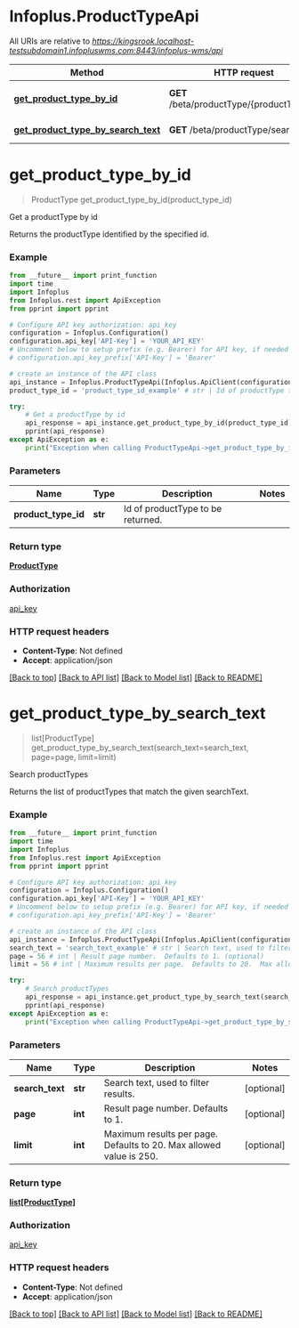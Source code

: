 # Infoplus.ProductTypeApi

All URIs are relative to *https://kingsrook.localhost-testsubdomain1.infopluswms.com:8443/infoplus-wms/api*

Method | HTTP request | Description
------------- | ------------- | -------------
[**get_product_type_by_id**](ProductTypeApi.md#get_product_type_by_id) | **GET** /beta/productType/{productTypeId} | Get a productType by id
[**get_product_type_by_search_text**](ProductTypeApi.md#get_product_type_by_search_text) | **GET** /beta/productType/search | Search productTypes


# **get_product_type_by_id**
> ProductType get_product_type_by_id(product_type_id)

Get a productType by id

Returns the productType identified by the specified id.

### Example
```python
from __future__ import print_function
import time
import Infoplus
from Infoplus.rest import ApiException
from pprint import pprint

# Configure API key authorization: api_key
configuration = Infoplus.Configuration()
configuration.api_key['API-Key'] = 'YOUR_API_KEY'
# Uncomment below to setup prefix (e.g. Bearer) for API key, if needed
# configuration.api_key_prefix['API-Key'] = 'Bearer'

# create an instance of the API class
api_instance = Infoplus.ProductTypeApi(Infoplus.ApiClient(configuration))
product_type_id = 'product_type_id_example' # str | Id of productType to be returned.

try:
    # Get a productType by id
    api_response = api_instance.get_product_type_by_id(product_type_id)
    pprint(api_response)
except ApiException as e:
    print("Exception when calling ProductTypeApi->get_product_type_by_id: %s\n" % e)
```

### Parameters

Name | Type | Description  | Notes
------------- | ------------- | ------------- | -------------
 **product_type_id** | **str**| Id of productType to be returned. | 

### Return type

[**ProductType**](ProductType.md)

### Authorization

[api_key](../README.md#api_key)

### HTTP request headers

 - **Content-Type**: Not defined
 - **Accept**: application/json

[[Back to top]](#) [[Back to API list]](../README.md#documentation-for-api-endpoints) [[Back to Model list]](../README.md#documentation-for-models) [[Back to README]](../README.md)

# **get_product_type_by_search_text**
> list[ProductType] get_product_type_by_search_text(search_text=search_text, page=page, limit=limit)

Search productTypes

Returns the list of productTypes that match the given searchText.

### Example
```python
from __future__ import print_function
import time
import Infoplus
from Infoplus.rest import ApiException
from pprint import pprint

# Configure API key authorization: api_key
configuration = Infoplus.Configuration()
configuration.api_key['API-Key'] = 'YOUR_API_KEY'
# Uncomment below to setup prefix (e.g. Bearer) for API key, if needed
# configuration.api_key_prefix['API-Key'] = 'Bearer'

# create an instance of the API class
api_instance = Infoplus.ProductTypeApi(Infoplus.ApiClient(configuration))
search_text = 'search_text_example' # str | Search text, used to filter results. (optional)
page = 56 # int | Result page number.  Defaults to 1. (optional)
limit = 56 # int | Maximum results per page.  Defaults to 20.  Max allowed value is 250. (optional)

try:
    # Search productTypes
    api_response = api_instance.get_product_type_by_search_text(search_text=search_text, page=page, limit=limit)
    pprint(api_response)
except ApiException as e:
    print("Exception when calling ProductTypeApi->get_product_type_by_search_text: %s\n" % e)
```

### Parameters

Name | Type | Description  | Notes
------------- | ------------- | ------------- | -------------
 **search_text** | **str**| Search text, used to filter results. | [optional] 
 **page** | **int**| Result page number.  Defaults to 1. | [optional] 
 **limit** | **int**| Maximum results per page.  Defaults to 20.  Max allowed value is 250. | [optional] 

### Return type

[**list[ProductType]**](ProductType.md)

### Authorization

[api_key](../README.md#api_key)

### HTTP request headers

 - **Content-Type**: Not defined
 - **Accept**: application/json

[[Back to top]](#) [[Back to API list]](../README.md#documentation-for-api-endpoints) [[Back to Model list]](../README.md#documentation-for-models) [[Back to README]](../README.md)

